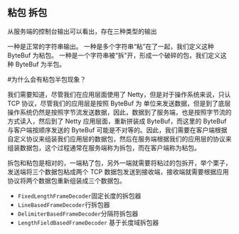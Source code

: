 ## 粘包 拆包

从服务端的控制台输出可以看出，存在三种类型的输出

一种是正常的字符串输出。
一种是多个字符串“粘”在了一起，我们定义这种 ByteBuf 为粘包。
一种是一个字符串被“拆”开，形成一个破碎的包，我们定义这种 ByteBuf 为半包。

#为什么会有粘包半包现象？

我们需要知道，尽管我们在应用层面使用了 Netty，但是对于操作系统来说，只认 TCP 协议，尽管我们的应用层是按照 ByteBuf 为 单位来发送数据，但是到了底层操作系统仍然是按照字节流发送数据，因此，数据到了服务端，也是按照字节流的方式读入，然后到了 Netty 应用层面，重新拼装成 ByteBuf，而这里的 ByteBuf 与客户端按顺序发送的 ByteBuf 可能是不对等的。因此，我们需要在客户端根据自定义协议来组装我们应用层的数据包，然后在服务端根据我们的应用层的协议来组装数据包，这个过程通常在服务端称为拆包，而在客户端称为粘包。

拆包和粘包是相对的，一端粘了包，另外一端就需要将粘过的包拆开，举个栗子，发送端将三个数据包粘成两个 TCP 数据包发送到接收端，接收端就需要根据应用协议将两个数据包重新组装成三个数据包。


   + `FixedLengthFrameDecoder`固定长度的拆包器
   + `LineBasedFrameDecoder`行拆包器 
   + `DelimiterBasedFrameDecoder`分隔符拆包器 
   + `LengthFieldBasedFrameDecoder` 基于长度域拆包器

